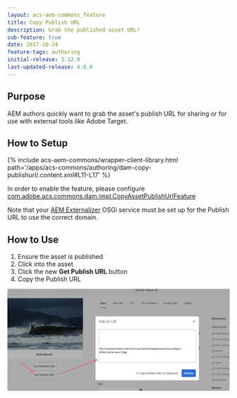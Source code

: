 ```yaml
---
layout: acs-aem-commons_feature
title: Copy Publish URL
description: Grab the published asset URL!
sub-feature: true
date: 2017-10-24
feature-tags: authoring
initial-release: 3.12.0
last-updated-release: 4.0.0
---
```


## Purpose

AEM authors quickly want to grab the asset's publish URL for sharing or for use with external tools like Adobe Target.

## How to Setup

{% include acs-aem-commons/wrapper-client-library.html path='/apps/acs-commons/authoring/dam-copy-publishurl/.content.xml#L11-L17' %}

In order to enable the feature, please configure [com.adobe.acs.commons.dam.impl.CopyAssetPublishUrlFeature](http://localhost:4502/system/console/configMgr/com.adobe.acs.commons.dam.impl.CopyAssetPublishUrlFeature)

Note that your [AEM Externalizer](https://helpx.adobe.com/experience-manager/6-4/sites/developing/using/externalizer.html) OSGi service must be set up for the Publish URL to use the correct domain.

## How to Use

1. Ensure the asset is published
2. Click into the asset
3. Click the new **Get Publish URL** button
4. Copy the Publish URL


![Get Publish URL](images/dam-copy-publish-url.png)

